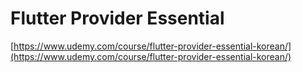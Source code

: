 # Flutter Provider Essential

[https://www.udemy.com/course/flutter-provider-essential-korean/](https://www.udemy.com/course/flutter-provider-essential-korean/)
